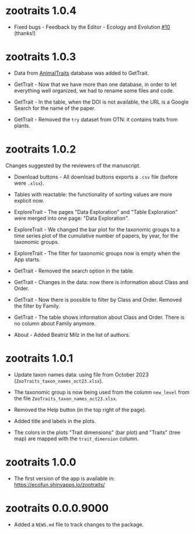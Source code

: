 # zootraits 1.0.4

-   Fixed bugs - Feedback by the Editor - Ecology and Evolution  [#10](https://github.com/thiago-goncalves-souza/zootraits/issues/10) (thanks!)

# zootraits 1.0.3

-   Data from [AnimalTraits](https://animaltraits.org/) database was added to GetTrait.

-   GetTrait - Now that we have more than one database, in order to let everything well organized, we had to rename some files and code.

-   GetTrait - In the table, when the DOI is not available, the URL is a Google Search for the name of the paper.

-   GetTrait - Removed the `try` dataset from OTN: it contains traits from plants.

# zootraits 1.0.2

Changes suggested by the reviewers of the manuscript.

-   Download buttons - All download buttons exports a `.csv` file (before were `.xlsx`).

-   Tables with reactable: the functionality of sorting values are more explicit now.

-   ExploreTrait - The pages "Data Exploration" and "Table Exploration" were merged into one page: "Data Exploration".

-   ExploreTrait - We changed the bar plot for the taxonomic groups to a time series plot of the cumulative number of papers, by year, for the taxonomic groups.

-   ExploreTrait - The filter for taxonomic groups now is empty when the App starts.

-   GetTrait - Removed the search option in the table.

-   GetTrait - Changes in the data: now there is information about Class and Order.

-   GetTrait - Now there is possible to filter by Class and Order. Removed the filter by Family.

-   GetTrait - The table shows information about Class and Order. There is no column about Family anymore.

-   About - Added Beatriz Milz in the list of authors.

# zootraits 1.0.1

-   Update taxon names data: using file from October 2023 (`ZooTraits_taxon_names_oct23.xlsx`).

-   The taxonomic group is now being used from the column `new_level` from the file `ZooTraits_taxon_names_oct23.xlsx`.

-   Removed the Help button (in the top right of the page).

-   Added title and labels in the plots.

-   The colors in the plots "Trait dimensions" (bar plot) and "Traits" (tree map) are mapped with the `trait_dimension` column.

# zootraits 1.0.0

-   The first version of the app is available in: <https://ecofun.shinyapps.io/zootraits/>

# zootraits 0.0.0.9000

-   Added a `NEWS.md` file to track changes to the package.
